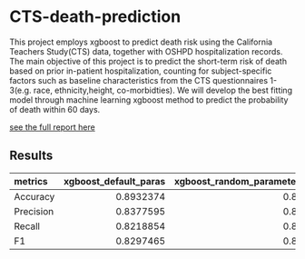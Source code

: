 # CTS-death-prediction

This project employs xgboost to predict death risk using the California Teachers Study(CTS) data,  together with OSHPD hospitalization records.  The main objective of this project is to predict the short-term risk of death based on prior in-patient hospitalization, counting for subject-specific factors such as baseline characteristics from the CTS questionnaires 1-3(e.g. race, ethnicity,height, co-morbidties). We will develop the best fitting model through machine learning xgboost method to predict the probability of death within 60 days.

[see the full report here](https://raw.githack.com/yungson/CTS-death-prediction/main/cts-death-prediction.html)

## Results

|metrics| xgboost_default_paras | xgboost_random_parameter_tuning | xgboost_using_WOE |
| :---------- | ----------: | ----------: | ----------: |
| Accuracy  | 0.8932374 | 0.8906883 | 0.8954866 |
| Precision | 0.8377595 | 0.8357629 | 0.8469039 |
| Recall    | 0.8218854 | 0.8147797 | 0.8193396 |
| F1        | 0.8297465 | 0.8251379 | 0.8328938 |
